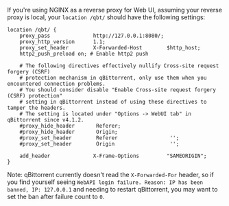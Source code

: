 If you're using NGINX as a reverse proxy for Web UI, assuming your reverse proxy is local, your `location /qbt/` should have the following settings:

```nginx
location /qbt/ {
    proxy_pass              http://127.0.0.1:8080/;
    proxy_http_version      1.1;
    proxy_set_header        X-Forwarded-Host        $http_host;
    http2_push_preload on; # Enable http2 push

    # The following directives effectively nullify Cross-site request forgery (CSRF)
    # protection mechanism in qBittorrent, only use them when you encountered connection problems.
    # You should consider disable "Enable Cross-site request forgery (CSRF) protection"
    # setting in qBittorrent instead of using these directives to tamper the headers.
    # The setting is located under "Options -> WebUI tab" in qBittorrent since v4.1.2.
    #proxy_hide_header       Referer;
    #proxy_hide_header       Origin;
    #proxy_set_header        Referer                 '';
    #proxy_set_header        Origin                  '';

    add_header              X-Frame-Options         "SAMEORIGIN";
}
```

Note: qBittorrent currently doesn't read the `X-Forwarded-For` header, so if you find yourself seeing `WebAPI login failure. Reason: IP has been banned, IP: 127.0.0.1` and needing to restart qBittorrent, you may want to set the ban after failure count to `0`.